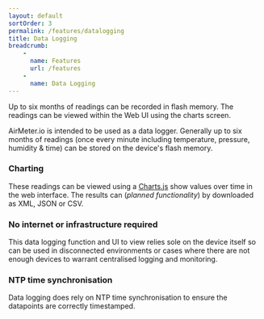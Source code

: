 ```yaml
---
layout: default
sortOrder: 3
permalink: /features/datalogging
title: Data Logging
breadcrumb:
    - 
      name: Features
      url: /features
    - 
      name: Data Logging
---
```


Up to six months of readings can be recorded in flash memory. The readings can be viewed within the Web UI using the charts screen. 

AirMeter.io is intended to be used as a data logger. Generally up to six months of readings (once every minute including temperature, pressure, humidity & time) can be stored on the device's flash memory.

### Charting
These readings can be viewed using a [Charts.js](https://www.chartjs.org/) show values over time in the web interface. The results can (*planned functionality*) by downloaded as XML, JSON or CSV.


### No internet or infrastructure required
This data logging function and UI to view relies sole on the device itself so can be used in disconnected environments or cases where there are not enough devices to warrant centralised logging and monitoring.


### NTP time synchronisation
Data logging does rely on NTP time synchronisation to ensure the datapoints are correctly timestamped.